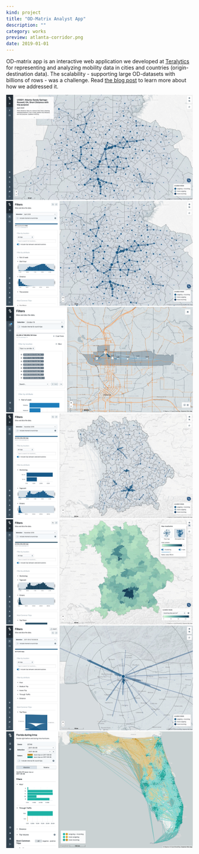 ```yaml
---
kind: project
title: "OD-Matrix Analyst App"
description: ""
category: works
preview: atlanta-corridor.png
date: 2019-01-01
---
```

OD-matrix app is an interactive web application we developed at [Teralytics](http://teralytics.net)
for representing and analyzing mobility data in cities and countries (origin-destination data). 
The scalability - supporting large OD-datasets with billions of rows - was a challenge. 
Read [the blog post](https://medium.com/teralytics/visualizing-mobility-data-the-scalability-challenge-2575fe819702) to learn more about 
 how we addressed it.

![](atlanta00.jpg)
![](atlanta0.jpg)
![](atlanta-corridor.png)
![](bayern.jpg)
![](choropleth.jpg)
![](stad.jpg)
![](irma0.png)

